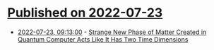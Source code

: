 # [Published on 2022-07-23](index.md)

* [2022-07-23, 09:13:00](https://soylentnews.org/article.pl?sid=22/07/22/1715249&from=rss) - [Strange New Phase of Matter Created in Quantum Computer Acts Like It Has Two Time Dimensions](https://soylentnews.org/article.pl?sid=22/07/22/1715249&from=rss)
